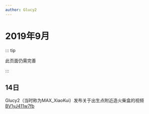 ```yaml
---
author: Glucy2
---
```

# 2019年9月

::: tip

此页面仍需完善

:::

## 14日

Glucy2（当时称为MAX_XiaoKui）发布关于出生点附近造火柴盒的视频[BV1yJ411w7fb](https://www.bilibili.com/video/BV1yJ411w7fb)
